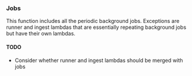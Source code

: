 ### Jobs

This function includes all the periodic background jobs. Exceptions are runner and ingest lambdas that are essentially repeating background jobs but have their own lambdas.

#### TODO

- Consider whether runner and ingest lambdas should be merged with jobs
